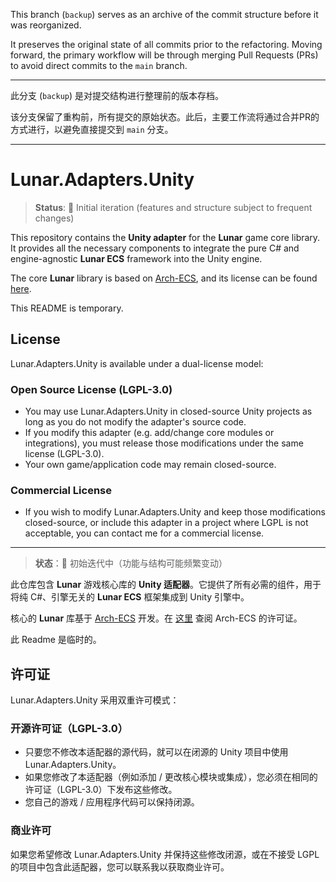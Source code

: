 This branch (`backup`) serves as an archive of the commit structure before it was reorganized.

It preserves the original state of all commits prior to the refactoring. Moving forward, the primary workflow will be through merging Pull Requests (PRs) to avoid direct commits to the `main` branch.

---

此分支 (`backup`) 是对提交结构进行整理前的版本存档。

该分支保留了重构前，所有提交的原始状态。此后，主要工作流将通过合并PR的方式进行，以避免直接提交到 `main` 分支。

---

# Lunar.Adapters.Unity

> **Status**: 🚧 Initial iteration (features and structure subject to frequent changes)

This repository contains the **Unity adapter** for the **Lunar** game core library. It provides all the necessary components to integrate the pure C\# and engine-agnostic **Lunar ECS** framework into the Unity engine.

The core **Lunar** library is based on [Arch-ECS](https://github.com/genaray/Arch), and its license can be found [here](https://www.google.com/search?q=Licenses/Apache-2.0/LICENSE.MD).

This README is temporary.

## License

Lunar.Adapters.Unity is available under a dual-license model:

### Open Source License (LGPL-3.0)

- You may use Lunar.Adapters.Unity in closed-source Unity projects as long as you do not modify the adapter's source code.
- If you modify this adapter (e.g. add/change core modules or integrations), you must release those modifications under the same license (LGPL-3.0).
- Your own game/application code may remain closed-source.

### Commercial License

- If you wish to modify Lunar.Adapters.Unity and keep those modifications closed-source, or include this adapter in a project where LGPL is not acceptable, you can contact me for a commercial license.

-----

> **状态**：🚧 初始迭代中（功能与结构可能频繁变动）

此仓库包含 **Lunar** 游戏核心库的 **Unity 适配器**。它提供了所有必需的组件，用于将纯 C\#、引擎无关的 **Lunar ECS** 框架集成到 Unity 引擎中。

核心的 **Lunar** 库基于 [Arch-ECS](https://github.com/genaray/Arch) 开发。在 [这里](https://www.google.com/search?q=Licenses/Apache-2.0/LICENSE.MD) 查阅 Arch-ECS 的许可证。

此 Readme 是临时的。

## 许可证

Lunar.Adapters.Unity 采用双重许可模式：

### 开源许可证（LGPL-3.0）

- 只要您不修改本适配器的源代码，就可以在闭源的 Unity 项目中使用 Lunar.Adapters.Unity。
- 如果您修改了本适配器（例如添加 / 更改核心模块或集成），您必须在相同的许可证（LGPL-3.0）下发布这些修改。
- 您自己的游戏 / 应用程序代码可以保持闭源。

### 商业许可

如果您希望修改 Lunar.Adapters.Unity 并保持这些修改闭源，或在不接受 LGPL 的项目中包含此适配器，您可以联系我以获取商业许可。